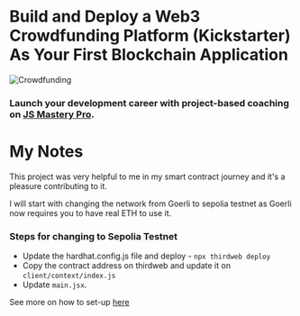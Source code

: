 # Build and Deploy a Web3 Crowdfunding Platform (Kickstarter) As Your First Blockchain Application

![Crowdfunding](https://i.ibb.co/k6pj0Qt/htum-6.png)

### Launch your development career with project-based coaching on [JS Mastery Pro](https://www.jsmastery.pro).

# My Notes

This project was very helpful to me in my smart contract journey and it's a pleasure contributing to it.

I will start with changing the network from Goerli to sepolia testnet as Goerli now requires you to have real ETH to use it.

### Steps for changing to Sepolia Testnet

- Update the hardhat.config.js file and deploy - `npx thirdweb deploy`
- Copy the contract address on thirdweb and update it on `client/context/index.js`
- Update `main.jsx`.

See more on how to set-up [here](https://thirdweb.com/sepolia)
